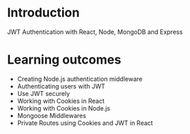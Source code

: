 # Introduction

JWT Authentication with React, Node, MongoDB and Express

# Learning outcomes

- Creating Node.js authentication middleware
- Authenticating users with JWT
- Use JWT securely
- Working with Cookies in React
- Working with Cookies in Node.js
- Mongoose Middlewares
- Private Routes using Cookies and JWT in React

